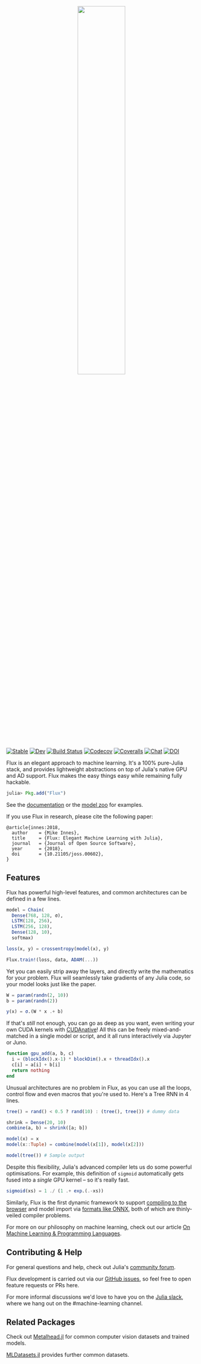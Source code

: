 <p align="center">
    <img width="50%" src="https://fluxml.ai/logo.png" />
</p>

[![Stable](https://img.shields.io/badge/docs-stable-blue.svg)](https://fluxml.github.io/Flux.jl/stable/)
[![Dev](https://img.shields.io/badge/docs-dev-blue.svg)](https://fluxml.github.io/Flux.jl/dev/)
[![Build Status](https://travis-ci.com/FluxML/Flux.jl.svg?branch=master)](https://travis-ci.com/FluxML/Flux.jl)
[![Codecov](https://codecov.io/gh/FluxML/Flux.jl/branch/master/graph/badge.svg)](https://codecov.io/gh/FluxML/Flux.jl)
[![Coveralls](https://coveralls.io/repos/github/FluxML/Flux.jl/badge.svg?branch=master)](https://coveralls.io/github/FluxML/Flux.jl?branch=master)
[![Chat](https://img.shields.io/badge/chat-on%20slack-yellow.svg)](https://slackinvite.julialang.org/)
[![DOI](https://joss.theoj.org/papers/10.21105/joss.00602/status.svg)](https://doi.org/10.21105/joss.00602)

Flux is an elegant approach to machine learning. It's a 100% pure-Julia stack, and provides lightweight abstractions on top of Julia's native GPU and AD support. Flux makes the easy things easy while remaining fully hackable.

```julia
julia> Pkg.add("Flux")
```

See the [documentation](https://fluxml.github.io/Flux.jl/) or the [model zoo](https://github.com/FluxML/model-zoo/) for examples.

If you use Flux in research, please cite the following paper:

```
@article{innes:2018,
  author    = {Mike Innes},
  title     = {Flux: Elegant Machine Learning with Julia},
  journal   = {Journal of Open Source Software},
  year      = {2018},
  doi       = {10.21105/joss.00602},
}
```

## Features

Flux has powerful high-level features, and common architectures can be defined in a few lines.

```julia
model = Chain(
  Dense(768, 128, σ),
  LSTM(128, 256),
  LSTM(256, 128),
  Dense(128, 10),
  softmax)

loss(x, y) = crossentropy(model(x), y)

Flux.train!(loss, data, ADAM(...))
```

Yet you can easily strip away the layers, and directly write the mathematics for your problem. Flux will seamlessly take gradients of any Julia code, so your model looks just like the paper.

```julia
W = param(randn(2, 10))
b = param(randn(2))

y(x) = σ.(W * x .+ b)
```

If that's *still* not enough, you can go as deep as you want, even writing your own CUDA kernels with [CUDAnative](https://github.com/JuliaGPU/CUDAnative.jl)! All this can be freely mixed-and-matched in a single model or script, and it all runs interactively via Jupyter or Juno.

```julia
function gpu_add(a, b, c)
  i = (blockIdx().x-1) * blockDim().x + threadIdx().x
  c[i] = a[i] + b[i]
  return nothing
end
```

Unusual architectures are no problem in Flux, as you can use all the loops, control flow and even macros that you're used to. Here's a Tree RNN in 4 lines.

```julia
tree() = rand() < 0.5 ? rand(10) : (tree(), tree()) # dummy data

shrink = Dense(20, 10)
combine(a, b) = shrink([a; b])

model(x) = x
model(x::Tuple) = combine(model(x[1]), model(x[2]))

model(tree()) # Sample output
```

Despite this flexibility, Julia's advanced compiler lets us do some powerful optimisations. For example, this definition of `sigmoid` automatically gets fused into a *single* GPU kernel – so it's really fast.

```julia
sigmoid(xs) = 1 ./ (1 .+ exp.(.-xs))
```

Similarly, Flux is the first dynamic framework to support [compiling to the browser](https://fluxml.github.io/experiments/) and model import via [formats like ONNX](https://github.com/FluxML/ONNX.jl/), both of which are thinly-veiled compiler problems.

For more on our philosophy on machine learning, check out our article [On Machine Learning & Programming Languages](https://julialang.org/blog/2017/12/ml&pl).

## Contributing & Help

For general questions and help, check out Julia's [community forum](https://discourse.julialang.org/c/domain/ML).

Flux development is carried out via our [GitHub issues](https://github.com/FluxML/Flux.jl/issues), so feel free to open feature requests or PRs here.

For more informal discussions we'd love to have you on the [Julia slack](https://slackinvite.julialang.org/), where we hang out on the #machine-learning channel.

## Related Packages

Check out [Metalhead.jl](https://github.com/FluxML/Metalhead.jl) for common computer vision datasets and trained models.

[MLDatasets.jl](https://github.com/JuliaML/MLDatasets.jl) provides further common datasets.
